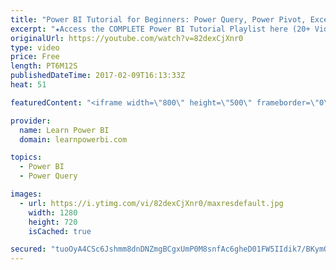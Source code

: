 ```yaml
---
title: "Power BI Tutorial for Beginners: Power Query, Power Pivot, Excel, Power BI (PPEP)"
excerpt: "★Access the COMPLETE Power BI Tutorial Playlist here (20+ Videos)★ ☞ https://www.youtube.com/watch?v=1bysgMsPwC4&list=PL7GQQXV5Z8ef2SjkDpLnvsz7TAQjlzlpO This Power BI Tutorial for Beginners & Excel Users, walks you through Step-by-Step in creating your first Power BI Dashboard (includes Download Files)."
originalUrl: https://youtube.com/watch?v=82dexCjXnr0
type: video
price: Free
length: PT6M12S
publishedDateTime: 2017-02-09T16:13:33Z
heat: 51

featuredContent: "<iframe width=\"800\" height=\"500\" frameborder=\"0\" src=\"https://www.youtube.com/embed/82dexCjXnr0\" allow=\"accelerometer; autoplay; encrypted-media; gyroscope; picture-in-picture\" allowfullscreen></iframe>"

provider:
  name: Learn Power BI
  domain: learnpowerbi.com

topics:
  - Power BI
  - Power Query

images:
  - url: https://i.ytimg.com/vi/82dexCjXnr0/maxresdefault.jpg
    width: 1280
    height: 720
    isCached: true

secured: "tuoOyA4CSc6Jshmm8dnDNZmgBCgxUmP0M8snfAc6gheD01FW5IIdik7/BKymQP2bG6IvYVxukg1FmFtE+dcF2vE6La7Hwk0H6LfqRtgz4BBl2lagoixzkWIg6rqx+8YeP4Xi1BPqr76vk2JA/RK1bSpIyIoy+b0IHoWILz6CBVnkXduCbDVX353/hNuXnzSfSWBhu5e3jUF3cBxxEXDIxUgp7WDBlaWsFDvBn9QqBuTFWK0uAuT1Z2JXtcPdnWtFg5uK2+SMCgJchwY1+2G5ZOzq6DsYdgSCrFbgQD92urgtllnz+c7KFVD44P5HAyPpCRSdZ/ffXj468IjSdlenlAkCd0vee+BCuEMYyTzw+8x+1XHtOiVtXLrxEwDeiA9d32LqNIqFW9PApjWHp+pbbMWLIqxQBq6jsNjXdL2nMxGwR8saG5yA7/p5xLwfTM7W;LvP/7FRw/9/otfNL3ehO3Q=="
---
```


